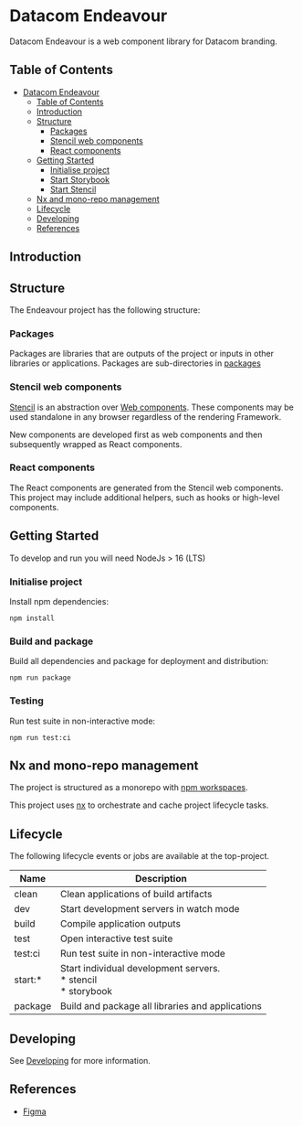 # Datacom Endeavour
Datacom Endeavour is a web component library for Datacom branding.

## Table of Contents
- [Datacom Endeavour](#datacom-endeavour)
  - [Table of Contents](#table-of-contents)
  - [Introduction](#introduction)
  - [Structure](#structure)
    - [Packages](#packages)
    - [Stencil web components](#stencil-web-components)
    - [React components](#react-components)
  - [Getting Started](#getting-started)
    - [Initialise project](#initialise-project)
    - [Start Storybook](#start-storybook)
    - [Start Stencil](#start-stencil)
  - [Nx and mono-repo management](#nx-and-mono-repo-management)
  - [Lifecycle](#lifecycle)
  - [Developing](#developing)
  - [References](#references)
  
 
## Introduction

## Structure
The Endeavour project has the following structure:

### Packages
Packages are libraries that are outputs of the project or inputs in other libraries or applications. Packages are sub-directories in [packages](packages)

### Stencil web components
[Stencil](https://stenciljs.com/docs/introduction) is an abstraction over [Web components](https://www.webcomponents.org/). These components may be used standalone in any browser regardless of the rendering Framework.

New components are developed first as web components and then subsequently wrapped as React components.

### React components
The React components are generated from the Stencil web components. This project may include additional helpers, such as hooks or high-level components.

## Getting Started
To develop and run you will need NodeJs > 16 (LTS)

### Initialise project
Install npm dependencies:
```
npm install
```
### Build and package
Build all dependencies and package for deployment and distribution:
```
npm run package
```
### Testing
Run test suite in non-interactive mode:
```
npm run test:ci
```
## Nx and mono-repo management
The project is structured as a monorepo with [npm workspaces](https://docs.npmjs.com/cli/v7/using-npm/workspaces). 

This project uses [nx](https://nx.dev) to orchestrate and cache project lifecycle tasks. 
## Lifecycle
The following lifecycle events or jobs are available at the top-project. 

| Name    | Description                                                                  |
| ------- | ---------------------------------------------------------------------------- |
| clean   | Clean applications of build artifacts                                        |
| dev     | Start development servers in watch mode                                      |
| build   | Compile application outputs                                                  |
| test    | Open interactive test suite                                                  |
| test:ci | Run test suite in non-interactive mode                                       |
| start:* | Start individual development servers. <br/>* stencil<br/>* storybook         |
| package | Build and package all libraries and applications                             |

## Developing
See [Developing](DEVELOP.md) for more information.

## References
* [Figma](https://www.figma.com/file/uwbSMmWjue3ZAKnpCG3fZM/Datacom-Endeavour-Design-Kit-V1.0?node-id=1%3A8)
  